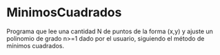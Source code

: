 # MinimosCuadrados
Programa que lee una cantidad N de puntos de la forma (x,y) y ajuste un polinomio de grado n>=1 dado por el usuario, siguiendo el método de mínimos cuadrados. 
